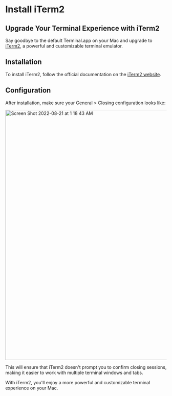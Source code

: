 # Install iTerm2

## Upgrade Your Terminal Experience with iTerm2

Say goodbye to the default Terminal.app on your Mac and upgrade to [iTerm2](https://iterm2.com/), a powerful and customizable terminal emulator.

## Installation

To install iTerm2, follow the official documentation on the [iTerm2 website](https://iterm2.com/).

## Configuration

After installation, make sure your General > Closing configuration looks like:

<img width="783" alt="Screen Shot 2022-08-21 at 1 18 43 AM" src="https://user-images.githubusercontent.com/33442330/185778315-d562c8a7-db16-4f0e-9cce-3428f4327482.png">

This will ensure that iTerm2 doesn't prompt you to confirm closing sessions, making it easier to work with multiple terminal windows and tabs.

With iTerm2, you'll enjoy a more powerful and customizable terminal experience on your Mac.
